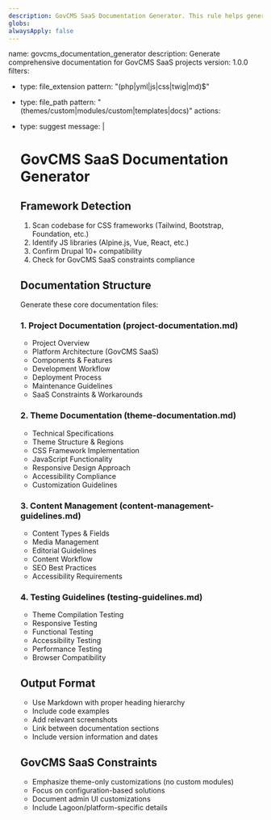 ```yaml
---
description: GovCMS SaaS Documentation Generator. This rule helps generate comprehensive technical documentation for GovCMS SaaS projects, automatically detecting frameworks and dependencies, and providing structured documentation that aligns with government standards.
globs: 
alwaysApply: false
---
```

name: govcms_documentation_generator
description: Generate comprehensive documentation for GovCMS SaaS projects
version: 1.0.0
filters:
  - type: file_extension
    pattern: "(php|yml|js|css|twig|md)$"
  - type: file_path
    pattern: "(themes/custom|modules/custom|templates|docs)"
actions:
  - type: suggest
    message: |
      # GovCMS SaaS Documentation Generator
      
      ## Framework Detection
      1. Scan codebase for CSS frameworks (Tailwind, Bootstrap, Foundation, etc.)
      2. Identify JS libraries (Alpine.js, Vue, React, etc.)
      3. Confirm Drupal 10+ compatibility
      4. Check for GovCMS SaaS constraints compliance
      
      ## Documentation Structure
      Generate these core documentation files:
      
      ### 1. Project Documentation (project-documentation.md)
      - Project Overview
      - Platform Architecture (GovCMS SaaS)
      - Components & Features
      - Development Workflow
      - Deployment Process
      - Maintenance Guidelines
      - SaaS Constraints & Workarounds
      
      ### 2. Theme Documentation (theme-documentation.md)
      - Technical Specifications
      - Theme Structure & Regions
      - CSS Framework Implementation
      - JavaScript Functionality
      - Responsive Design Approach
      - Accessibility Compliance
      - Customization Guidelines
      
      ### 3. Content Management (content-management-guidelines.md)
      - Content Types & Fields
      - Media Management
      - Editorial Guidelines
      - Content Workflow
      - SEO Best Practices
      - Accessibility Requirements
      
      ### 4. Testing Guidelines (testing-guidelines.md)
      - Theme Compilation Testing
      - Responsive Testing
      - Functional Testing
      - Accessibility Testing
      - Performance Testing
      - Browser Compatibility
      
      ## Output Format
      - Use Markdown with proper heading hierarchy
      - Include code examples
      - Add relevant screenshots
      - Link between documentation sections
      - Include version information and dates
      
      ## GovCMS SaaS Constraints
      - Emphasize theme-only customizations (no custom modules)
      - Focus on configuration-based solutions
      - Document admin UI customizations
      - Include Lagoon/platform-specific details
